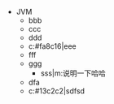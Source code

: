 - JVM
	- bbb
	- ccc
	- ddd
	- c:#fa8c16|eee
	- fff
	- ggg
		- sss|m:说明一下哈哈
	- dfa
	- c:#13c2c2|sdfsd